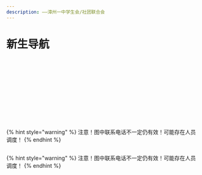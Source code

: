 ```yaml
---
description: ——漳州一中学生会/社团联合会
---
```


# 新生导航

<figure><img src="../.gitbook/assets/efe36e43481b48f284c91c18a8af772cXOWXrTRTGW4KsqPY-0.jpg" alt=""><figcaption></figcaption></figure>

<figure><img src="../.gitbook/assets/efe36e43481b48f284c91c18a8af772cXOWXrTRTGW4KsqPY-1.jpg" alt=""><figcaption></figcaption></figure>

<figure><img src="../.gitbook/assets/efe36e43481b48f284c91c18a8af772cXOWXrTRTGW4KsqPY-2.jpg" alt=""><figcaption></figcaption></figure>

<figure><img src="../.gitbook/assets/efe36e43481b48f284c91c18a8af772cXOWXrTRTGW4KsqPY-3.jpg" alt=""><figcaption></figcaption></figure>

<figure><img src="../.gitbook/assets/efe36e43481b48f284c91c18a8af772cXOWXrTRTGW4KsqPY-4.jpg" alt=""><figcaption></figcaption></figure>

<figure><img src="../.gitbook/assets/efe36e43481b48f284c91c18a8af772cXOWXrTRTGW4KsqPY-5.jpg" alt=""><figcaption></figcaption></figure>

<figure><img src="../.gitbook/assets/efe36e43481b48f284c91c18a8af772cXOWXrTRTGW4KsqPY-6.jpg" alt=""><figcaption></figcaption></figure>

<figure><img src="../.gitbook/assets/efe36e43481b48f284c91c18a8af772cXOWXrTRTGW4KsqPY-7.jpg" alt=""><figcaption></figcaption></figure>

<figure><img src="../.gitbook/assets/efe36e43481b48f284c91c18a8af772cXOWXrTRTGW4KsqPY-8.jpg" alt=""><figcaption></figcaption></figure>

<figure><img src="../.gitbook/assets/efe36e43481b48f284c91c18a8af772cXOWXrTRTGW4KsqPY-9.jpg" alt=""><figcaption></figcaption></figure>

<figure><img src="../.gitbook/assets/efe36e43481b48f284c91c18a8af772cXOWXrTRTGW4KsqPY-10.jpg" alt=""><figcaption></figcaption></figure>

<figure><img src="../.gitbook/assets/efe36e43481b48f284c91c18a8af772cXOWXrTRTGW4KsqPY-11.jpg" alt=""><figcaption></figcaption></figure>

<figure><img src="../.gitbook/assets/efe36e43481b48f284c91c18a8af772cXOWXrTRTGW4KsqPY-12.jpg" alt=""><figcaption></figcaption></figure>

{% hint style="warning" %}
注意！图中联系电话不一定仍有效！可能存在人员调度！
{% endhint %}

<figure><img src="../.gitbook/assets/efe36e43481b48f284c91c18a8af772cXOWXrTRTGW4KsqPY-13.jpg" alt=""><figcaption></figcaption></figure>

{% hint style="warning" %}
注意！图中联系电话不一定仍有效！可能存在人员调度！
{% endhint %}

<figure><img src="../.gitbook/assets/efe36e43481b48f284c91c18a8af772cXOWXrTRTGW4KsqPY-14.jpg" alt=""><figcaption></figcaption></figure>
